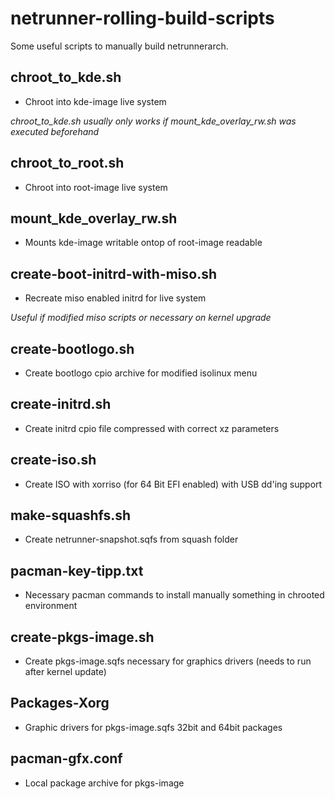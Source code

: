 netrunner-rolling-build-scripts
===========================

Some useful scripts to manually build netrunnerarch.

chroot_to_kde.sh
----------------

* Chroot into kde-image live system

*chroot_to_kde.sh usually only works if mount_kde_overlay_rw.sh was executed beforehand*

chroot_to_root.sh
-----------------

* Chroot into root-image live system

mount_kde_overlay_rw.sh
------------------------

* Mounts kde-image writable ontop of root-image readable

create-boot-initrd-with-miso.sh
-------------------------------

* Recreate miso enabled initrd for live system

*Useful if modified miso scripts or necessary on kernel upgrade*

create-bootlogo.sh
-------------------

* Create bootlogo cpio archive for modified isolinux menu

create-initrd.sh
-----------------

* Create initrd cpio file compressed with correct xz parameters

create-iso.sh
--------------

* Create ISO with xorriso (for 64 Bit EFI enabled) with USB dd'ing support

make-squashfs.sh
-----------------

* Create netrunner-snapshot.sqfs from squash folder

pacman-key-tipp.txt
--------------------

* Necessary pacman commands to install manually something in chrooted environment

create-pkgs-image.sh
---------------------

* Create pkgs-image.sqfs necessary for graphics drivers (needs to run after kernel update)

Packages-Xorg
--------------

* Graphic drivers for pkgs-image.sqfs 32bit and 64bit packages

pacman-gfx.conf
----------------

* Local package archive for pkgs-image

